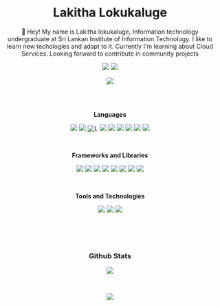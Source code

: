 
<div align="center">

# Lakitha Lokukaluge

👋 Hey! My name is Lakitha lokukaluge, Information technology undergraduate at Sri Lankan Institute of Information Technology. I like to learn new techologies and adapt to it. Currently I'm learning about Cloud Services. Looking forward to contribute in community projects
<br>

![](https://img.shields.io/badge/LinkedIn-0072B1?style=for-the-badge&logo=Linkedin&logoColor=white&link=https://www.linkedin.com/in/lakitha-lokukaluge-2b5754215)
![](https://img.shields.io/badge/Instagram-E4405F?style=for-the-badge&logo=Instagram&logoColor=white&link=https://instagram.com/lakiii04)

![](https://img.shields.io/badge/Gmail-DB4437?style=for-the-badge&logo=Gmail&logoColor=white&link=https://mail.google.com/mail/?view=cm&fs=1&to=lakithadilshan08@gmail.com)



<br>
<br>

**Languages**
<br>

![](https://img.shields.io/badge/JavaScript-F7DF1E?style=for-the-badge&logo=javascript&logoColor=black)
![](https://img.shields.io/badge/Typescript-0072b1?style=for-the-badge&logo=Typescript&logoColor=white)
![L](https://img.shields.io/badge/HTML-E34F26?style=for-the-badge&logo=html5&logoColor=white)
![](https://img.shields.io/badge/CSS-833ab4?style=for-the-badge&logo=css3&logoColor=white)
![](https://img.shields.io/badge/Java-db4437?style=for-the-badge&logo=openjdk&logoColor=white)
![](https://img.shields.io/badge/Kotlin-6f2da8?style=for-the-badge&logo=Kotlin&logoColor=white)
![](https://img.shields.io/badge/MySQL-323232?style=for-the-badge&logo=mysql&logoColor=white)
![](https://img.shields.io/badge/PHP-777bb4?style=for-the-badge&logo=php&logoColor=white)
![](https://img.shields.io/badge/Python-3776ab?style=for-the-badge&logo=python&logoColor=white)

<br>

**Frameworks and Libraries**
<br>

![](https://img.shields.io/badge/React-20232A?style=for-the-badge&logo=react&logoColor=61DAFB)
![](https://img.shields.io/badge/Express.js-404D59?style=for-the-badge)
![](https://img.shields.io/badge/Node.js-43853D?style=for-the-badge&logo=node.js&logoColor=white)
![](https://img.shields.io/badge/Material--UI-0081CB?style=for-the-badge&logo=material-ui&logoColor=white)
![](https://img.shields.io/badge/Tailwind_CSS-38B2AC?style=for-the-badge&logo=tailwind-css&logoColor=white)
![](https://img.shields.io/badge/Bootstrap-563D7C?style=for-the-badge&logo=bootstrap&logoColor=white)
![](https://img.shields.io/badge/MongoDB-4EA94B?style=for-the-badge&logo=mongodb&logoColor=white)
![](https://img.shields.io/badge/Redux-593D88?style=for-the-badge&logo=redux&logoColor=white)

<br>

**Tools and Technologies**
<br>

![](https://img.shields.io/badge/Azure-0089D6?style=for-the-badge&logo=microsoft-azure&logoColor=white)
![](https://img.shields.io/badge/Figma-F24E1E?style=for-the-badge&logo=figma&logoColor=white)
![](https://img.shields.io/badge/VS_Code-0078D4?style=for-the-badge&logo=visual%20studio%20code&logoColor=white)

<br>
<br>
<br>

### Github Stats

![](https://streak-stats.demolab.com?user=GokulAbisheak&theme=transparent&hide_border=true&mode=weekly)

<br>

![](https://github-readme-stats.vercel.app/api?username=GokulAbisheak&show_icons=true&theme=transparent&hide_border=true&text_color=2f80ed&icon_color=2f80ed&hide_title=true)

<br>
<br>

</div>
